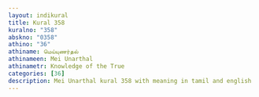 ```yaml
---
layout: indikural
title: Kural 358
kuralno: "358"
abskno: "0358"
athino: "36"
athiname: மெய்யுணர்தல்
athinameen: Mei Unarthal
athinametr: Knowledge of the True
categories: [36]
description: Mei Unarthal kural 358 with meaning in tamil and english 
---
```


